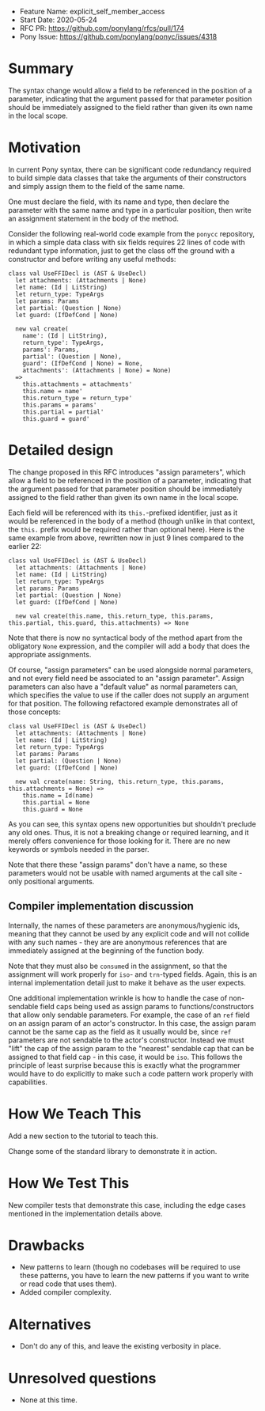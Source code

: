 - Feature Name: explicit_self_member_access
- Start Date: 2020-05-24
- RFC PR: https://github.com/ponylang/rfcs/pull/174
- Pony Issue: https://github.com/ponylang/ponyc/issues/4318

# Summary

The syntax change would allow a field to be referenced in the position of a parameter, indicating that the argument passed for that parameter position should be immediately assigned to the field rather than given its own name in the local scope.

# Motivation

In current Pony syntax, there can be significant code redundancy required to build simple data classes that take the arguments of their constructors and simply assign them to the field of the same name.

One must declare the field, with its name and type, then declare the parameter with the same name and type in a particular position, then write an assignment statement in the body of the method.

Consider the following real-world code example from the `ponycc` repository, in which a simple data class with six fields requires 22 lines of code with redundant type information, just to get the class off the ground with a constructor and before writing any useful methods:

```pony
class val UseFFIDecl is (AST & UseDecl)
  let attachments: (Attachments | None)
  let name: (Id | LitString)
  let return_type: TypeArgs
  let params: Params
  let partial: (Question | None)
  let guard: (IfDefCond | None)

  new val create(
    name': (Id | LitString),
    return_type': TypeArgs,
    params': Params,
    partial': (Question | None),
    guard': (IfDefCond | None) = None,
    attachments': (Attachments | None) = None)
  =>
    this.attachments = attachments'
    this.name = name'
    this.return_type = return_type'
    this.params = params'
    this.partial = partial'
    this.guard = guard'
```

# Detailed design

The change proposed in this RFC introduces "assign parameters", which allow a field to be referenced in the position of a parameter, indicating that the argument passed for that parameter position should be immediately assigned to the field rather than given its own name in the local scope.

Each field will be referenced with its `this.`-prefixed identifier, just as it would be referenced in the body of a method (though unlike in that context, the `this.` prefix would be required rather than optional here). Here is the same example from above, rewritten now in just 9 lines compared to the earlier 22:

```pony
class val UseFFIDecl is (AST & UseDecl)
  let attachments: (Attachments | None)
  let name: (Id | LitString)
  let return_type: TypeArgs
  let params: Params
  let partial: (Question | None)
  let guard: (IfDefCond | None)

  new val create(this.name, this.return_type, this.params, this.partial, this.guard, this.attachments) => None
```

Note that there is now no syntactical body of the method apart from the obligatory `None` expression, and the compiler will add a body that does the appropriate assignments.

Of course, "assign parameters" can be used alongside normal parameters, and not every field need be associated to an "assign parameter". Assign parameters can also have a "default value" as normal parameters can, which specifies the value to use if the caller does not supply an argument for that position. The following refactored example demonstrates all of those concepts:

```pony
class val UseFFIDecl is (AST & UseDecl)
  let attachments: (Attachments | None)
  let name: (Id | LitString)
  let return_type: TypeArgs
  let params: Params
  let partial: (Question | None)
  let guard: (IfDefCond | None)

  new val create(name: String, this.return_type, this.params, this.attachments = None) =>
    this.name = Id(name)
    this.partial = None
    this.guard = None
```

As you can see, this syntax opens new opportunities but shouldn't preclude any old ones. Thus, it is not a breaking change or required learning, and it merely offers convenience for those looking for it. There are no new keywords or symbols needed in the parser.

Note that there these "assign params" don't have a name, so these parameters would not be usable with named arguments at the call site - only positional arguments.

## Compiler implementation discussion

Internally, the names of these parameters are anonymous/hygienic ids, meaning that they cannot be used by any explicit code and will not collide with any such names - they are are anonymous references that are immediately assigned at the beginning of the function body.

Note that they must also be `consume`d in the assignment, so that the assignment will work properly for `iso`- and `trn`-typed fields. Again, this is an internal implementation detail just to make it behave as the user expects.

One additional implementation wrinkle is how to handle the case of non-sendable field caps being used as assign params to functions/constructors that allow only sendable parameters. For example, the case of an `ref` field  on an assign param of an actor's constructor. In this case, the assign param cannot be the same cap as the field as it usually would be, since `ref` parameters are not sendable to the actor's constructor. Instead we must "lift" the cap of the assign param to the "nearest" sendable cap that can be assigned to that field cap - in this case, it would be `iso`. This follows the principle of least surprise because this is exactly what the programmer would have to do explicitly to make such a code pattern work properly with capabilities.

# How We Teach This

Add a new section to the tutorial to teach this.

Change some of the standard library to demonstrate it in action.

# How We Test This

New compiler tests that demonstrate this case, including the edge cases mentioned in the implementation details above.

# Drawbacks

* New patterns to learn (though no codebases will be required to use these patterns, you have to learn the new patterns if you want to write or read code that uses them).
* Added compiler complexity.

# Alternatives

- Don't do any of this, and leave the existing verbosity in place.

# Unresolved questions

- None at this time.
